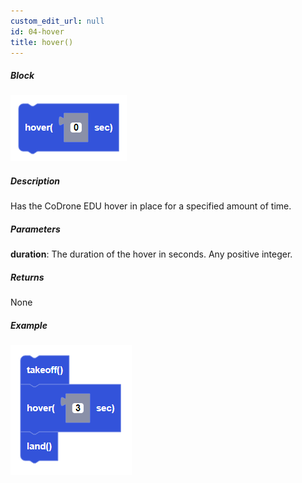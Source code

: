 ```yaml
---
custom_edit_url: null
id: 04-hover
title: hover()
---
```


##### Block

![hover image](hover.PNG)

##### Description

Has the CoDrone EDU hover in place for a specified amount of time.

##### Parameters
**duration**: The duration of the hover in seconds. Any positive integer.

##### Returns

None

##### Example

![hover example](takeoff_hover_land_example.PNG)
